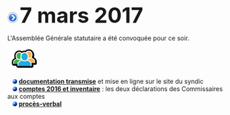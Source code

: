 ![](item.png) <font size="14px"><b>7 mars 2017</b></font>

L'Assemblée Générale statutaire a été convoquée pour ce soir.

![](icon_group.png)

&nbsp;&nbsp;&nbsp;![](blue_bullet.gif)&nbsp;[**documentation transmise**](https://drive.google.com/open?id=0B_p7giU0NqM8dnlLUUNGNzZaSHM) et mise en ligne sur le site du syndic  
&nbsp;&nbsp;&nbsp;![](blue_bullet.gif)&nbsp;[**comptes 2016 et inventaire**](https://sites.google.com/site/brab80invent2016/ag-du-07-03-2017) : les deux déclarations des Commissaires aux comptes  
&nbsp;&nbsp;&nbsp;![](blue_bullet.gif)&nbsp;[**procès-verbal**](https://drive.google.com/open?id=0B_p7giU0NqM8eld4SjFwODg3VVk)  

